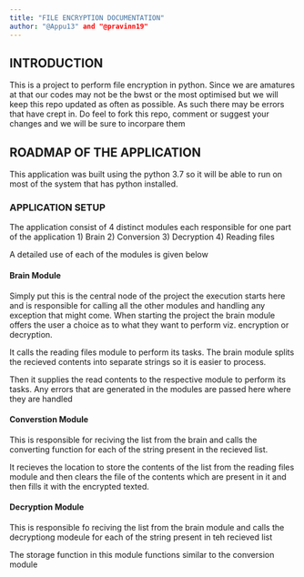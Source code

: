 ```yaml
---
title: "FILE ENCRYPTION DOCUMENTATION"
author: "@Appu13" and "@pravinn19"
---
```


## INTRODUCTION
This is a project to perform file encryption in python. Since we are amatures at that our codes may not be the bwst or the most optimised but we will keep this repo updated as often as possible. As such there may be errors that have crept in. Do feel to fork this repo, comment or suggest your changes and we will be sure to incorpare them

## ROADMAP OF THE APPLICATION

This application was built using the python 3.7 so it will be able to run on most of the system that has python installed.

### APPLICATION SETUP
The application consist of 4 distinct modules each responsible for one part of the application
    1) Brain 
    2) Conversion
    3) Decryption
    4) Reading files

A detailed use of each of the modules is given below

#### **Brain Module**

Simply put this is the central node of the project the execution starts here and is responsible for calling all the other modules and handling any exception that might come. When starting the project the brain module offers the user a choice as to what they want to perform viz. encryption or decryption. 

It calls the reading files module to perform its tasks. The brain module splits the recieved contents into separate strings so it is easier to process.

Then it supplies the read contents to the respective module to perform its tasks. Any errors that are generated in the modules are passed here where they are handled

#### **Converstion Module**

This is responsible for reciving the list from the brain and calls the converting function for each of the string present in the recieved list.

It recieves the location to store the contents of the list from the reading files module and then clears the file of the contents which are present in it and then fills it with the encrypted texted.

#### **Decryption Module**

This is responsible fo reciving the list from the brain module and calls the decryptiong modeule for each of the string present in teh recieved list

The storage function in this module functions similar to the conversion module

